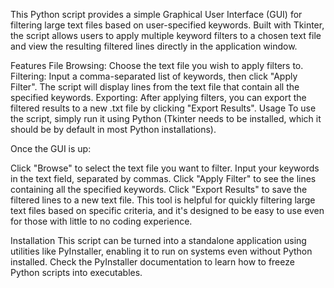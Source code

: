 This Python script provides a simple Graphical User Interface (GUI) for filtering large text files based on user-specified keywords. Built with Tkinter, the script allows users to apply multiple keyword filters to a chosen text file and view the resulting filtered lines directly in the application window.

Features
File Browsing: Choose the text file you wish to apply filters to.
Filtering: Input a comma-separated list of keywords, then click "Apply Filter". The script will display lines from the text file that contain all the specified keywords.
Exporting: After applying filters, you can export the filtered results to a new .txt file by clicking "Export Results".
Usage
To use the script, simply run it using Python (Tkinter needs to be installed, which it should be by default in most Python installations).

Once the GUI is up:

Click "Browse" to select the text file you want to filter.
Input your keywords in the text field, separated by commas.
Click "Apply Filter" to see the lines containing all the specified keywords.
Click "Export Results" to save the filtered lines to a new text file.
This tool is helpful for quickly filtering large text files based on specific criteria, and it's designed to be easy to use even for those with little to no coding experience.

Installation
This script can be turned into a standalone application using utilities like PyInstaller, enabling it to run on systems even without Python installed. Check the PyInstaller documentation to learn how to freeze Python scripts into executables.
